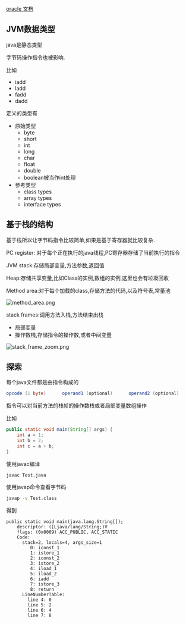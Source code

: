 [oracle 文档](https://docs.oracle.com/javase/specs/jvms/se9/html/jvms-6.html)



## JVM数据类型

java是静态类型

字节码操作指令也被影响.

比如

- iadd
- ladd
- fadd
- dadd



定义的类型有

- 原始类型
  - byte
  - short
  - int
  - long
  - char
  - float
  - double
  - boolean被当作int处理
- 参考类型
  - class types
  - array types
  - interface types



## 基于栈的结构

基于栈所以让字节码指令比较简单,如果是基于寄存器就比较复杂.



PC register: 对于每个正在执行的java线程,PC寄存器存储了当前执行的指令



JVM stack:存储局部变量,方法参数,返回值



Heap:存储共享变量,比如Class的实例,数组的实例,这里也会有垃圾回收



Method area:对于每个加载的class,存储方法的代码,以及符号表,常量池

![method_area.png](D:\workspace\github\ARTS\article\Java\JVM字节码.assets\method_area.png)



stack frames:调用方法入栈,方法结束出栈

- 局部变量
- 操作数栈,存储指令的操作数,或者中间变量

![stack_frame_zoom.png](D:\workspace\github\ARTS\article\Java\JVM字节码.assets\stack_frame_zoom.png)



## 探索



每个java文件都是由指令构成的

```java
opcode (1 byte)      operand1 (optional)      operand2 (optional)      ...	
```



指令可以对当前方法的栈帧的操作数栈或者局部变量数组操作

比如

```java
public static void main(String[] args) {
    int a = 1;
    int b = 2;
    int c = a + b;
}
```

使用javac编译

```
javac Test.java
```



使用javap命令查看字节码

```sh
javap -v Test.class
```



得到

```shell
public static void main(java.lang.String[]);
    descriptor: ([Ljava/lang/String;)V
    flags: (0x0009) ACC_PUBLIC, ACC_STATIC
    Code:
      stack=2, locals=4, args_size=1
         0: iconst_1
         1: istore_1
         2: iconst_2
         3: istore_2
         4: iload_1
         5: iload_2
         6: iadd
         7: istore_3
         8: return
      LineNumberTable:
        line 4: 0
        line 5: 2
        line 6: 4
        line 7: 8
```



